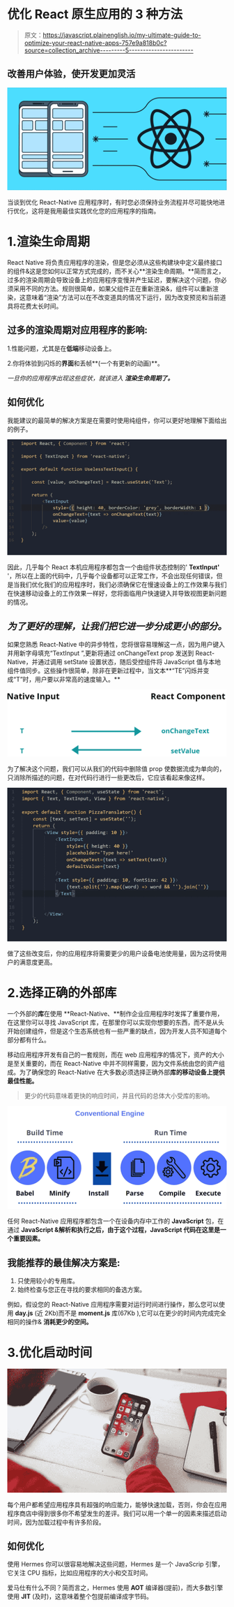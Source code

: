# 优化 React 原生应用的 3 种方法

> 原文：<https://javascript.plainenglish.io/my-ultimate-guide-to-optimize-your-react-native-apps-757e9a818b0c?source=collection_archive---------5----------------------->

## 改善用户体验，使开发更加灵活

![](img/817d9defc3dd83fb2d8cb6a1bffff088.png)

当谈到优化 React-Native 应用程序时，有时您必须保持业务流程并尽可能快地进行优化，这将是我用最佳实践优化您的应用程序的指南。

# 1.渲染生命周期

React Native 将负责应用程序的渲染，但是您必须从这些构建块中定义最终接口的组件&这是您如何以正常方式完成的，而不关心**渲染生命周期。**简而言之，过多的渲染周期会导致设备上的应用程序变慢并产生延迟，要解决这个问题，你必须采用不同的方法。规则很简单，如果父组件正在重新渲染&，组件可以重新渲染，这意味着“渲染”方法可以在不改变道具的情况下运行，因为改变预览和当前道具将花费太长时间。

## 过多的渲染周期对应用程序的影响:

1.性能问题，尤其是在**低端**移动设备上。

2.你将体验到闪烁的**界面**和丢帧**(一个有更新的动画)**。

*一旦你的应用程序出现这些症状，就该进入* ***渲染生命周期了。***

## 如何优化

我能建议的最简单的解决方案是在需要时使用纯组件，你可以更好地理解下面给出的例子。

![](img/4d1fdcd11df7feebd5bc7cedc0a4b69f.png)

因此，几乎每个 React 本机应用程序都包含一个由组件状态控制的' **TextInput'** '，所以在上面的代码中，几乎每个设备都可以正常工作，不会出现任何错误，但是当我们优化我们的应用程序时，我们必须确保它在慢速设备上的工作效果与我们在快速移动设备上的工作效果一样好，您将面临用户快速键入并导致视图更新问题的情况。

## ***为了更好的理解，让我们把它进一步分成更小的部分。***

如果您熟悉 React-Native 中的异步特性，您将很容易理解这一点，因为用户键入并用新字母填充“TextInput ”,更新将通过 onChangeText prop 发送到 React-Native，并通过调用 setState 设置状态，随后受控组件将 JavaScript 值与本地组件值同步。这些操作很简单，除非在更新过程中，当文本**“TE”闪烁并变成“T”时，用户要以非常高的速度输入。**

![](img/2eced1e51dc7837d7433d3b7326262db.png)

为了解决这个问题，我们可以从我们的代码中删除值 prop 使数据流成为单向的，只消除所描述的问题，在对代码行进行一些更改后，它应该看起来像这样。

![](img/67baf66bf56fa892b1ead2ee90c1f9fb.png)

做了这些改变后，你的应用程序将需要更少的用户设备电池使用量，因为这将使用户的满意度更高。

# 2.选择正确的外部**库**

一个外部的**库**在使用 **React-Native、**制作企业应用程序时发挥了重要作用，在这里你可以寻找 JavaScript 库，在那里你可以实现你想要的东西，而不是从头开始创建组件，但是这个生态系统也有一些严重的缺点，因为开发人员不知道每个部分都有什么。

移动应用程序开发有自己的一套规则，而在 web 应用程序的情况下，资产的大小是至关重要的，而在 React-Native 中并不同样需要，因为文件系统由您的资产组成。为了确保您的 React-Native 在大多数必须选择正确外部**库的移动设备上提供最佳性能。**

> 更少的代码意味着更快的响应时间，并且代码的总体大小受库的影响。

![](img/c40bb785d33ea533674700ee13016b4f.png)

任何 React-Native 应用程序都包含一个在设备内存中工作的 **JavaScript** 包，在通过 **JavaScript &解析和执行之后，由于这个过程，JavaScript 代码在这里是一个重要因素。**

## 我能推荐的最佳解决方案是:

1.  只使用较小的专用库。
2.  始终检查与您正在寻找的要求相同的备选方案。

例如，假设您的 React-Native 应用程序需要对运行时间进行操作，那么您可以使用 **day.js** (近 2Kb)而不是 **moment.js** 库(67Kb ),它可以在更少的时间内完成完全相同的操作& **消耗更少的空间。**

# 3.优化启动时间

![](img/977ed17c6763770f3b780e3d44d824ae.png)

每个用户都希望应用程序具有超强的响应能力，能够快速加载，否则，你会在应用程序商店中得到很多你不希望发生的差评。我们可以用一个单一的因素来描述启动时间，因为加载过程中有许多阶段。

## 如何优化

使用 Hermes 你可以很容易地解决这些问题，Hermes 是一个 JavaScrip 引擎，它关注 CPU 指标，比如应用程序的大小和交互时间。

爱马仕有什么不同？简而言之，Hermes 使用 **AOT** 编译器(提前)，而大多数引擎使用 **JIT** (及时)，这意味着整个包提前编译成字节码。